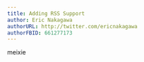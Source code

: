```yaml
---
title: Adding RSS Support
author: Eric Nakagawa
authorURL: http://twitter.com/ericnakagawa
authorFBID: 661277173
---
```


meixie